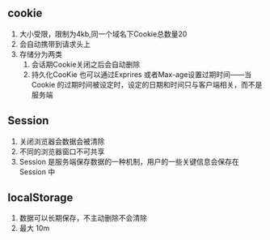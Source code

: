 ## cookie 
1. 大小受限，限制为4kb,同一个域名下Cookie总数量20
2. 会自动携带到请求头上
3. 存储分为两类
   1. 会话期Cookie关闭之后会自动删除
   2. 持久化CooKie 也可以通过Exprires 或者Max-age设置过期时间——当 Cookie 的过期时间被设定时，设定的日期和时间只与客户端相关，而不是服务端



## Session
1. 关闭浏览器会数据会被清除
2. 不同的浏览器窗口不可共享
3. Session 是服务端保存数据的一种机制，用户的一些关键信息会保存在 Session 中

## localStorage
1. 数据可以长期保存，不主动删除不会清除
2. 最大 10m
